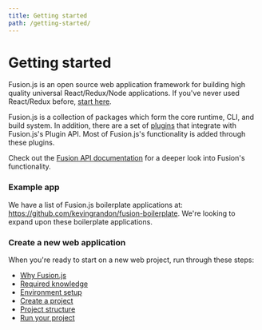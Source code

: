 ```yaml
---
title: Getting started
path: /getting-started/
---
```


# Getting started

Fusion.js is an open source web application framework for building high quality universal React/Redux/Node applications. If you've never used React/Redux before, [start here](/docs/getting-started/required-knowledge).

Fusion.js is a collection of packages which form the core runtime, CLI, and build system. In addition, there are a set of [plugins](/api/plugins) that integrate with Fusion.js's Plugin API. Most of Fusion.js's functionality is added through these plugins.

Check out the [Fusion API documentation](/api/fusion-docs) for a deeper look into Fusion's functionality.

### Example app

We have a list of Fusion.js boilerplate applications at: https://github.com/kevingrandon/fusion-boilerplate. We're looking to expand upon these boilerplate applications.

### Create a new web application

When you're ready to start on a new web project, run through these steps:

* [Why Fusion.js](/docs/getting-started/why-fusion)
* [Required knowledge](/docs/getting-started/required-knowledge)
* [Environment setup](/docs/getting-started/environment-setup)
* [Create a project](/docs/getting-started/create-a-project)
* [Project structure](/docs/getting-started/project-structure)
* [Run your project](/docs/getting-started/run-your-project)

